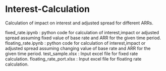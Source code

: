 # Interest-Calculation
Calculation of impact on interest and adjusted spread for different ARRs.

fixed_rate.ipynb : python code for calculation of interest,impact or adjusted spread assuming fixed value of base rate and ARR for the given time period.
floating_rate.ipynb :  python code for calculation of interest,impact or adjusted spread assuming changing value of base rate and ARR for the given time period.
test_sample.xlsx : Input excel file for fixed rate calculation.
floating_rate_port.xlsx : Input excel file for floating rate calculation. 
